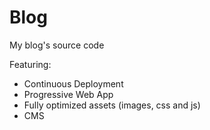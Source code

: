 # Blog
My blog's source code

Featuring:
  - Continuous Deployment
  - Progressive Web App
  - Fully optimized assets (images, css and js)
  - CMS
